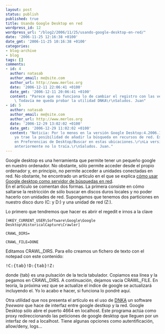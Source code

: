 ```yaml
---
layout: post
status: publish
published: true
title: Usando Google Desktop en red
wordpress_id: 12
wordpress_url: "/blog2/2006/11/25/usando-google-desktop-en-red/"
date: '2006-11-25 12:16:38 +0100'
date_gmt: '2006-11-25 10:16:38 +0100'
categories:
- blog-archive
- blog
tags: []
comments:
- id: 4
  author: natasab
  author_email: me@site.com
  author_url: http://www.merlos.org
  date: '2006-12-11 22:06:41 +0100'
  date_gmt: '2006-12-11 20:06:41 +0100'
  content: "Parece que no funciona lo de cambiar el registro con las versiones nuevas.
    \ Todavía me queda probar la utilidad DNKA\r\nSaludos. Juan"
- id: 5
  author: natasab
  author_email: me@site.com
  author_url: http://www.merlos.org
  date: '2006-12-29 13:02:02 +0100'
  date_gmt: '2006-12-29 11:02:02 +0100'
  content: "Noticia: Por lo menos en la versión Google Desktop:4.2006.1008.2039-es-pb
    ya trae la posibilidad de añadir la búsqueda en recursos de red. Está accesible
    en Preferencias de Desktop/Buscar en estas ubicaciones.\r\nLa versión analizada
    anteriormente no lo traía.\r\nSaludos. Juan."
---
```

<p>Google desktop es una herramienta que permite tener un pequeño google en nuestro ordenador. No obstante, sólo permite acceder desde el propio ordenador y, en principio, no permite acceder a unidades conectadas en red. No obstante, he encontrado un artículo en el que se explica <a href="http://www.geekzone.co.nz/content.asp?contentid=3939">cómo usar Google desktop como servidor de búsquedas en red</a>.<br />
En el artículo se comentan dos formas. La primera consiste en cómo saltarse la restricción de sólo buscar en discos duros locales y no poder hacerlo con unidades de red. Supongamos que tenemos dos particiones en nuestro disco duro (C: y D:) y una unidad de red (Z:).</p>
<p>Lo primero que tendremos que hacer es abrir el regedit e irnos a la clave</p>
<p><code>[HKEY_CURRENT_USER\Software\Google\Google Desktop\HistoricalCapture\Crawler]<br />
CRAWL_DIRS=<br />
CRAWL_FILE=DONE</code></p>
<p>Editamos CRAWL_DIRS. Para ello creamos un fichero de texto con el notepad con este contenido:</p>
<pre><samp>!C:{tab}!D:{tab}!Z:</samp></pre>
<p>donde {tab} es una pulsación de la tecla tabulador. Copiamos esa línea y la pegamos en CRAWL_DIRS. A continuación, dejamos vacía CRAWL_FILE. En teoría, la próxima vez que se actualize el índice de google se actualizará incluyendo el. Yo lo acabo e hacer, si funciona lo pondré aquí.</p>
<p>Otra utilidad que nos presenta el artículo es el uso de <a title="Página de DNKA" href="http://www.dnka.com/software/DNKA/24875.html">DNKA</a> un software <em>freeware</em> que hace de interfaz entre google destkop y la red. Google Desktop sólo abre el puerto 4664 en localhost. Este programa actúa como proxy redireccionando las peticiones de google desktop que lleguen por un interfaz de red a localhost. Tiene algunas opciones como autentificación,  allow/deny, logs...</p>
